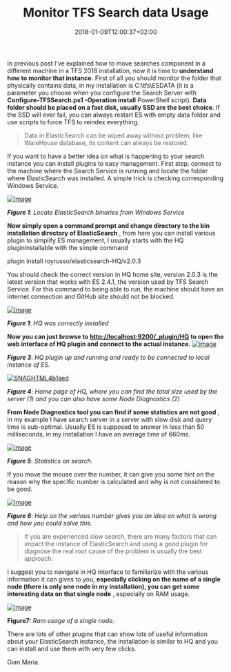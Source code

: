 ﻿---
title: "Monitor TFS Search data Usage"
description: ""
date: 2018-01-09T12:00:37+02:00
draft: false
tags: [searching]
categories: [Tfs]
---
In previous post I’ve explained how to move searches component in a different machine in a TFS 2018 installation, now it is time to  **understand how to monitor that instance.** First of all you should monitor the folder that physically contains data, in my installation is C:\tfs\ESDATA (it is a parameter you choose when you configure the Search Server with  **Configure-TFSSearch.ps1 -Operation install** PowerShell script).  **Data folder should be placed on a fast disk, usually SSD are the best choice**. If the SSD will ever fail, you can always restart ES with empty data folder and use scripts to force TFS to reindex everything.

> Data in ElasticSearch can be wiped away without problem, like WareHouse database, its content can always be restored.

If you want to have a better idea on what is happening to your search instance you can install plugins to easy management. First step: connect to the machine where the Search Service is running and locate the folder where ElasticSearch was installed. A simple trick is checking corresponding Windows Service.

[![image](https://www.codewrecks.com/blog/wp-content/uploads/2018/01/image_thumb-7.png "image")](https://www.codewrecks.com/blog/wp-content/uploads/2018/01/image-7.png)

 ***Figure 1***: *Locate ElasticSearch binaries from Windows Service*

 **Now simply open a command prompt and change directory to the bin installation directory of ElasticSearch** , from here you can install various plugin to simplify ES management, I usually starts with the HQ plugininstallable with the simple command

plugin install royrusso/elasticsearch-HQ/v2.0.3

You should check the correct version in HQ home site, version 2.0.3 is the latest version that works with ES 2.4.1, the version used by TFS Search Service. For this command to being able to run, the machine should have an internet connection and GitHub site should not be blocked.

[![image](https://www.codewrecks.com/blog/wp-content/uploads/2018/01/image_thumb-8.png "image")](https://www.codewrecks.com/blog/wp-content/uploads/2018/01/image-8.png)

 ***Figure 1***: *HQ was correctly installed*

 **Now you can just browse to** [**http://localhost:9200/\_plugin/HQ**](http://localhost:9200/_plugin/HQ) **to open the web interface of HQ plugin and connect to the actual instance.** [![image](https://www.codewrecks.com/blog/wp-content/uploads/2018/01/image_thumb-9.png "image")](https://www.codewrecks.com/blog/wp-content/uploads/2018/01/image-9.png)

 ***Figure 3***: *HQ plugin up and running and ready to be connected to local instance of ES.*

[![SNAGHTML4b1aed](https://www.codewrecks.com/blog/wp-content/uploads/2018/01/SNAGHTML4b1aed_thumb.png "SNAGHTML4b1aed")](https://www.codewrecks.com/blog/wp-content/uploads/2018/01/SNAGHTML4b1aed.png)

 ***Figure 4***: *Home page of HQ, where you can find the total size used by the server (1) and you can also have some Node Diagnostics (2)*

 **From Node Diagnostics tool you can find if some statistics are not good** , in my example I have search server in a server with slow disk and query time is sub-optimal. Usually ES is supposed to answer in less than 50 milliseconds, in my installation I have an average time of 660ms.

[![image](https://www.codewrecks.com/blog/wp-content/uploads/2018/01/image_thumb-10.png "image")](https://www.codewrecks.com/blog/wp-content/uploads/2018/01/image-10.png)

 ***Figure 5***: *Statistics on search.*

If you move the mouse over the number, it can give you some hint on the reason why the specific number is calculated and why is not considered to be good.

[![image](https://www.codewrecks.com/blog/wp-content/uploads/2018/01/image_thumb-11.png "image")](https://www.codewrecks.com/blog/wp-content/uploads/2018/01/image-11.png)

 ***Figure 6***: *Help on the various number gives you an idea on what is wrong and how you could solve this.*

> If you are experienced slow search, there are many factors that can impact the instance of ElasticSearch and using a good plugin for diagnose the real root cause of the problem is usually the best approach.

I suggest you to navigate in HQ interface to familiarize with the various information it can gives to you,  **especially clicking on the name of a single node (there is only one node in my installation), you can get some interesting data on that single node** , especially on RAM usage.

[![image](https://www.codewrecks.com/blog/wp-content/uploads/2018/01/image_thumb-12.png "image")](https://www.codewrecks.com/blog/wp-content/uploads/2018/01/image-12.png)

 **Figure7:** *Ram usage of a single node.*

There are lots of other plugins that can show lots of useful information about your ElasticSearch instance, the installation is similar to HQ and you can install and use them with very few clicks.

Gian Maria.
